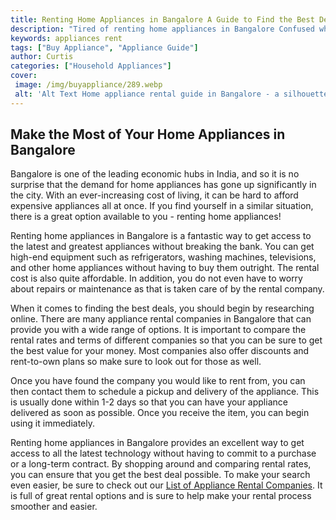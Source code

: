 ```yaml
---
title: Renting Home Appliances in Bangalore A Guide to Find the Best Deals
description: "Tired of renting home appliances in Bangalore Confused where to even start This blog post is here to guide you through the process and find the best deals"
keywords: appliances rent
tags: ["Buy Appliance", "Appliance Guide"]
author: Curtis
categories: ["Household Appliances"]
cover: 
 image: /img/buyappliance/289.webp
 alt: 'Alt Text Home appliance rental guide in Bangalore - a silhouette of appliances against a blue background'
---
```

## Make the Most of Your Home Appliances in Bangalore
Bangalore is one of the leading economic hubs in India, and so it is no surprise that the demand for home appliances has gone up significantly in the city. With an ever-increasing cost of living, it can be hard to afford expensive appliances all at once. If you find yourself in a similar situation, there is a great option available to you - renting home appliances! 

Renting home appliances in Bangalore is a fantastic way to get access to the latest and greatest appliances without breaking the bank. You can get high-end equipment such as refrigerators, washing machines, televisions, and other home appliances without having to buy them outright. The rental cost is also quite affordable. In addition, you do not even have to worry about repairs or maintenance as that is taken care of by the rental company. 

When it comes to finding the best deals, you should begin by researching online. There are many appliance rental companies in Bangalore that can provide you with a wide range of options. It is important to compare the rental rates and terms of different companies so that you can be sure to get the best value for your money. Most companies also offer discounts and rent-to-own plans so make sure to look out for those as well. 

Once you have found the company you would like to rent from, you can then contact them to schedule a pickup and delivery of the appliance. This is usually done within 1-2 days so that you can have your appliance delivered as soon as possible. Once you receive the item, you can begin using it immediately. 

Renting home appliances in Bangalore provides an excellent way to get access to all the latest technology without having to commit to a purchase or a long-term contract. By shopping around and comparing rental rates, you can ensure that you get the best deal possible. To make your search even easier, be sure to check out our [List of Appliance Rental Companies](./pages/appliance-rental). It is full of great rental options and is sure to help make your rental process smoother and easier.
